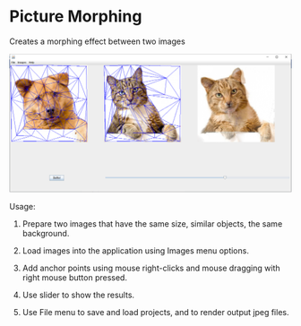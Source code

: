 # Picture Morphing

Creates a morphing effect between two images

![image](https://github.com/SebastianCelejewski/picture_morphing/raw/master/doc/screenshot.png)

Usage:

1. Prepare two images that have the same size, similar objects, the same background.

2. Load images into the application using Images menu options.

3. Add anchor points using mouse right-clicks and mouse dragging with right mouse button pressed.

4. Use slider to show the results.

5. Use File menu to save and load projects, and to render output jpeg files.
